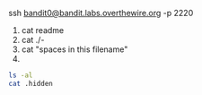 ssh bandit0@bandit.labs.overthewire.org -p 2220

1. cat readme
2. cat ./-
3. cat "spaces in this filename"
4. 
```bash
ls -al
cat .hidden
```